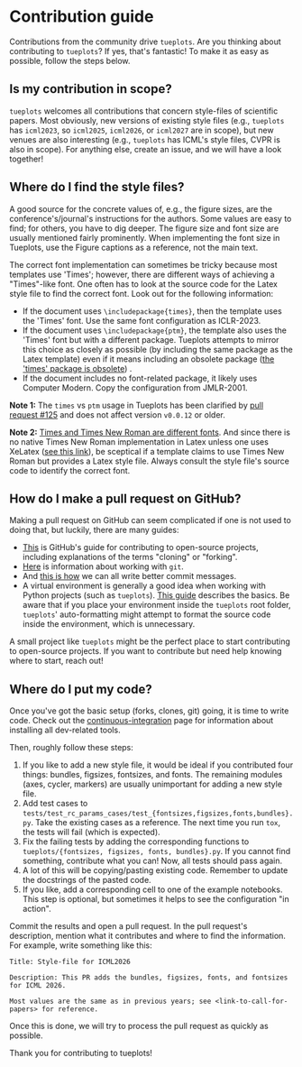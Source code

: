 # Contribution guide

Contributions from the community drive `tueplots`.
Are you thinking about contributing to `tueplots`?
If yes, that's fantastic!
To make it as easy as possible, follow the steps below.



## Is my contribution in scope?

`tueplots` welcomes all contributions that concern style-files of scientific papers.
Most obviously, new versions of existing style files (e.g., `tueplots` has `icml2023`, so `icml2025`, `icml2026`, or `icml2027` are in scope), but
new venues are also interesting (e.g., `tueplots` has ICML's style files, CVPR is also in scope).
For anything else, create an issue, and we will have a look together!

## Where do I find the style files?

A good source for the concrete values of, e.g., the figure sizes, are the conference's/journal's instructions for the authors.
Some values are easy to find; for others, you have to dig deeper.
The figure size and font size are usually mentioned fairly prominently.
When implementing the font size in Tueplots, use the Figure captions as a reference, not the main text.

The correct font implementation can sometimes be tricky because most templates use 'Times'; however, there are different ways of achieving a "Times"-like font.
One often has to look at the source code for the Latex style file to find the correct font.
Look out for the following information:

* If the document uses `\includepackage{times}`, then the template uses the 'Times' font. Use the same font configuration as ICLR-2023.
* If the document uses `\includepackage{ptm}`, the template also uses the 'Times' font but with a different package. Tueplots attempts to mirror this choice as closely as possible (by including the same package as the Latex template) even if it means including an obsolete package ([the 'times' package is obsolete](https://ctan.org/pkg/times)) .
* If the document includes no font-related package, it likely uses Computer Modern. Copy the configuration from JMLR-2001.

**Note 1:**
The `times` vs `ptm` usage in Tueplots has been clarified by [pull request #125](https://github.com/pnkraemer/tueplots/pull/125) and does not affect version `v0.0.12` or older.

**Note 2:**
[Times and Times New Roman are different fonts](https://creativepro.com/times-roman-vs-times-new-roman/).
And since there is no native Times New Roman implementation in Latex unless one uses XeLatex ([see this link](https://tex.stackexchange.com/questions/153168/how-to-set-document-font-to-times-new-roman-by-command)), be sceptical if a template claims to use Times New Roman but provides a Latex style file.
Always consult the style file's source code to identify the correct font.



## How do I make a pull request on GitHub?
Making a pull request on GitHub can seem complicated if one is not used to doing that, but luckily, there are many guides:

- [This](https://docs.github.com/en/get-started/quickstart/contributing-to-projects) is GitHub's guide for contributing to open-source projects, including explanations of the terms "cloning" or "forking".
- [Here](https://docs.github.com/en/get-started/using-git) is information about working with `git`.
- And [this is how](https://www.freecodecamp.org/news/how-to-write-better-git-commit-messages/)  we can all write better commit messages.
- A virtual environment is generally a good idea when working with Python projects (such as `tueplots`). [This guide](https://realpython.com/python-virtual-environments-a-primer/) describes the basics. Be aware that if you place your environment inside the `tueplots` root folder, `tueplots`' auto-formatting might attempt to format the source code inside the environment, which is unnecessary.


A small project like `tueplots` might be the perfect place to start contributing to open-source projects.
If you want to contribute but need help knowing where to start, reach out!

## Where do I put my code?

Once you've got the basic setup (forks, clones, git) going, it is time to write code.
Check out the [continuous-integration](https://tueplots.readthedocs.io/en/latest/docs_dev/continuous_integration.html) page for information about installing all dev-related tools.


Then, roughly follow these steps:

1. If you like to add a new style file, it would be ideal if you contributed four things: bundles, figsizes, fontsizes, and fonts. The remaining modules (axes, cycler, markers) are usually unimportant for adding a new style file.
2. Add test cases to `tests/test_rc_params_cases/test_{fontsizes,figsizes,fonts,bundles}.py`. Take the existing cases as a reference. The next time you run `tox`, the tests will fail (which is expected).
3. Fix the failing tests by adding the corresponding functions to `tueplots/{fontsizes, figsizes, fonts, bundles}.py`. If you cannot find something, contribute what you can! Now, all tests should pass again.
4. A lot of this will be copying/pasting existing code. Remember to update the docstrings of the pasted code.
5. If you like, add a corresponding cell to one of the example notebooks. This step is optional, but sometimes it helps to see the configuration "in action".


Commit the results and open a pull request.
In the pull request's description, mention what it contributes and where to find the information. For example, write something like this:



    Title: Style-file for ICML2026

    Description: This PR adds the bundles, figsizes, fonts, and fontsizes for ICML 2026.

    Most values are the same as in previous years; see <link-to-call-for-papers> for reference.


Once this is done, we will try to process the pull request as quickly as possible.

Thank you for contributing to tueplots!
